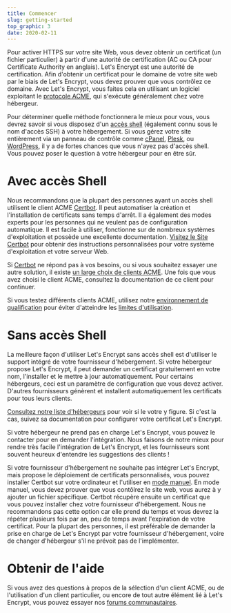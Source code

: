 ```yaml
---
title: Commencer
slug: getting-started
top_graphic: 3
date: 2020-02-11
---
```


Pour activer HTTPS sur votre site Web, vous devez obtenir un certificat (un fichier particulier) à partir d'une autorité de certification (AC ou CA pour Certificate Authority en anglais). Let's Encrypt est une autorité de certification. Afin d'obtenir un certificat pour le domaine de votre site web par le biais de Let's Encrypt, vous devez prouver que vous contrôlez ce domaine. Avec Let's Encrypt, vous faites cela en utilisant un logiciel exploitant le [protocole ACME](https://tools.ietf.org/html/rfc8555), qui s'exécute généralement chez votre hébergeur.

Pour déterminer quelle méthode fonctionnera le mieux pour vous, vous devrez savoir si vous disposez d'un [accès shell](https://en.wikipedia.org/wiki/Shell_account) (également connu sous le nom d'accès SSH) à votre hébergement. Si vous gérez votre site entièrement via un panneau de contrôle comme [cPanel](https://cpanel.net/), [Plesk](https://www.plesk.com/), ou [WordPress](https://wordpress.org/), il y a de fortes chances que vous n'ayez pas d'accès shell. Vous pouvez poser le question à votre hébergeur pour en être sûr.

# Avec accès Shell

Nous recommandons que la plupart des personnes ayant un accès shell utilisent le client ACME [Certbot]. Il peut automatiser la création et l'installation de certificats sans temps d'arrêt. Il a également des modes experts pour les personnes qui ne veulent pas de configuration automatique. Il est facile à utiliser, fonctionne sur de nombreux systèmes d'exploitation et possède une excellente documentation. [Visitez le Site Certbot][Certbot] pour obtenir des instructions personnalisées pour votre système d'exploitation et votre serveur Web.

Si [Certbot] ne répond pas à vos besoins, ou si vous souhaitez essayer une autre solution, il existe [un large choix de clients ACME](/docs/client-options). Une fois que vous avez choisi le client ACME, consultez la documentation de ce client pour continuer.

Si vous testez différents clients ACME, utilisez notre [environnement de qualification](/docs/staging-environment) pour éviter d'atteindre les [limites d'utilisation](/docs/rate-limits).

[Certbot]: https://certbot.eff.org/  "Certbot"

# Sans accès Shell

La meilleure façon d'utiliser Let's Encrypt sans accès shell est d'utiliser le support intégré de votre fournisseur d'hébergement. Si votre hébergeur propose Let's Encrypt, il peut demander un certificat gratuitement en votre nom, l'installer et le mettre à jour automatiquement. Pour certains hébergeurs, ceci est un paramètre de configuration que vous devez activer. D'autres fournisseurs génèrent et installent  automatiquement les certificats pour tous leurs clients.

[Consultez notre liste d'hébergeurs](https://community.letsencrypt.org/t/web-hosting-who-support-lets-encrypt/6920) pour voir si le votre y figure. Si c'est la cas, suivez sa documentation pour configurer votre certificat Let's Encrypt.

Si votre hébergeur ne prend pas en charge Let's Encrypt, vous pouvez le contacter pour en demander l'intégration. Nous faisons de notre mieux pour rendre très facile l'intégration de Let's Encrypt, et les fournisseurs sont souvent heureux d'entendre les suggestions des clients !

Si votre fournisseur d'hébergement ne souhaite pas intégrer Let's Encrypt, mais propose le déploiement de certificats personnalisés, vous pouvez installer Certbot sur votre ordinateur et l'utiliser en [mode manuel](https://certbot.eff.org/docs/using.html#manual). En mode manuel, vous devez prouver que vous contôlrez le site web, vous aurez à y ajouter un fichier spécifique. Certbot récupère ensuite un certificat que vous pouvez installer chez votre fournisseur d'hébergement. Nous ne recommandons pas cette option car elle prend du temps et vous devrez la répéter plusieurs fois par an, peu de temps avant l'expiration de votre certificat. Pour la plupart des personnes, il est préférable de demander la prise en charge de Let's Encrypt par votre fournisseur d'hébergement, voire de changer d'hébergeur s'il ne prévoit pas de l'implémenter.

# Obtenir de l'aide

Si vous avez des questions à propos de la sélection d'un client ACME, ou de l'utilisation d'un client particulier, ou encore de tout autre élément lié à Let's Encrypt, vous pouvez essayer nos [forums communautaires](https://community.letsencrypt.org/).
